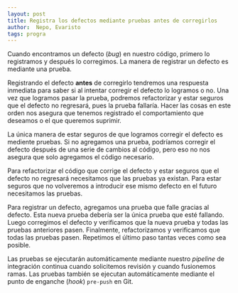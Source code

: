 ```yaml
---
layout: post
title: Registra los defectos mediante pruebas antes de corregirlos
author:  Nepo, Evaristo
tags: progra
---
```


Cuando encontramos un defecto (_bug_) en nuestro código, primero lo registramos y después lo
corregimos. La manera de registrar un defecto es mediante una prueba.

Registrando el defecto **antes** de corregirlo tendremos una respuesta inmediata para saber si al
intentar corregir el defecto lo logramos o no. Una vez que logramos pasar la prueba, podremos
refactorizar y estar seguros que el defecto no regresará, pues la prueba fallaría. Hacer las cosas
en este orden nos asegura que tenemos registrado el comportamiento que deseamos o el que queremos
suprimir.

La única manera de estar seguros de que logramos corregir el defecto es mediente pruebas. Si no
agregamos una prueba, podríamos corregir el defecto después de una serie de cambios al código, pero
eso no nos asegura que solo agregamos el código necesario.

Para refactorizar el código que corrige el defecto y estar seguros que el defecto no regresará
necesitamos que las pruebas ya existan. Para estar seguros que no volveremos a introducir ese mismo
defecto en el futuro necesitamos las pruebas.

Para registrar un defecto, agregamos una prueba que falle gracias al defecto. Esta nueva prueba
debería ser la única prueba que esté fallando. Luego corregimos el defecto y verificamos que la
nueva prueba y todas las pruebas anteriores pasen. Finalmente, refactorizamos y verificamos que
todas las pruebas pasen. Repetimos el último paso tantas veces como sea posible.

Las pruebas se ejecutarán automáticamente mediante nuestro _pipeline_ de integración continua cuando
solicitemos revisión y cuando fusionemos ramas. Las pruebas también se ejecutan automáticamente
mediante el punto de enganche (_hook_) `pre-push` en Git.
